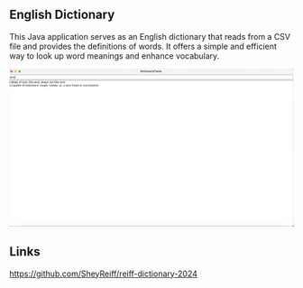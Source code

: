 ## English Dictionary


This Java application serves as an 
English dictionary that reads from a 
CSV file and provides the definitions of words. 
It offers a simple and efficient way to look up word 
meanings and enhance vocabulary.

![Screenshots English Dictionary.png](..%2FScreenshots%2FScreenshots%20English%20Dictionary.png)


## Links
https://github.com/SheyReiff/reiff-dictionary-2024

